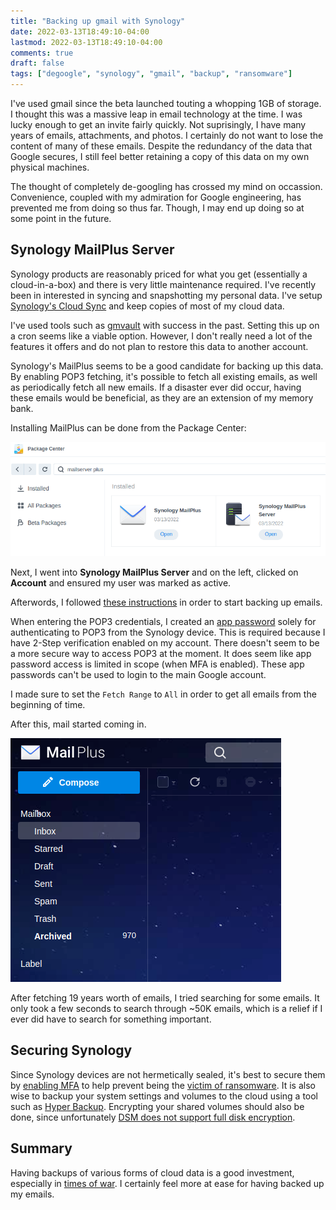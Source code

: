 ```yaml
---
title: "Backing up gmail with Synology"
date: 2022-03-13T18:49:10-04:00
lastmod: 2022-03-13T18:49:10-04:00
comments: true
draft: false
tags: ["degoogle", "synology", "gmail", "backup", "ransomware"]
---
```


I've used gmail since the beta launched touting a whopping 1GB of storage. I thought this was a massive leap in email technology at the time. I was lucky enough to get an invite fairly quickly. Not suprisingly, I have many years of emails, attachments, and photos. I certainly do not want to lose the content of many of these emails. Despite the redundancy of the data that Google secures, I still feel better retaining a copy of this data on my own physical machines.

<!--more-->

The thought of completely de-googling has crossed my mind on occassion. Convenience, coupled with my admiration for Google engineering, has prevented me from doing so thus far. Though, I may end up doing so at some point in the future.

## Synology MailPlus Server

Synology products are reasonably priced for what you get (essentially a cloud-in-a-box) and there is very little maintenance required. I've recently been in interested in syncing and snapshotting my personal data. I've setup [Synology's Cloud Sync](https://www.synology.com/en-ca/dsm/feature/cloud_sync) and keep copies of most of my cloud data.

I've used tools such as [gmvault](http://www.gmvault.org) with success in the past. Setting this up on a cron seems like a viable option. However, I don't really need a lot of the features it offers and do not plan to restore this data to another account.

Synology's MailPlus seems to be a good candidate for backing up this data. By enabling POP3 fetching, it's possible to fetch all existing emails, as well as periodically fetch all new emails. If a disaster ever did occur, having these emails would be beneficial, as they are an extension of my memory bank.

Installing MailPlus can be done from the Package Center:

![image](install-mailplus-server.png)

Next, I went into **Synology MailPlus Server** and on the left, clicked on **Account** and ensured my user was marked as active.

Afterwords, I followed [these instructions](https://kb.synology.com/en-in/DSM/tutorial/How_should_I_receive_external_email_messages_via_MailPlus) in order to start backing up emails.

When entering the POP3 credentials, I created an [app password](https://myaccount.google.com/apppasswords) solely for authenticating to POP3 from the Synology device. This is required because I have 2-Step verification enabled on my account. There doesn't seem to be a more secure way to access POP3 at the moment. It does seem like app password access is limited in scope (when MFA is enabled). These app passwords can't be used to login to the main Google account.

I made sure to set the `Fetch Range` to `All` in order to get all emails from the beginning of time.

After this, mail started coming in.

![image](mail-plus-incoming-mail.png)

After fetching 19 years worth of emails, I tried searching for some emails. It only took a few seconds to search through ~50K emails, which is a relief if I ever did have to search for something important.

## Securing Synology

Since Synology devices are not hermetically sealed, it's best to secure them by [enabling MFA](https://kb.synology.com/en-us/DSM/tutorial/How_to_add_extra_security_to_your_Synology_NAS#x_anchor_id8) to help prevent being the [victim of ransomware](https://www.bleepingcomputer.com/news/security/qlocker-ransomware-returns-to-target-qnap-nas-devices-worldwide/). It is also wise to backup your system settings and volumes to the cloud using a tool such as [Hyper Backup](https://www.synology.com/en-ca/dsm/feature/hyper_backup).
Encrypting your shared volumes should also be done, since unfortunately [DSM does not support full disk encryption](https://community.synology.com/enu/forum/12/post/144665).

## Summary

Having backups of various forms of cloud data is a good investment, especially in [times of war](https://en.wikipedia.org/wiki/2022_Ukraine_cyberattacks). I certainly feel more at ease for having backed up my emails.
